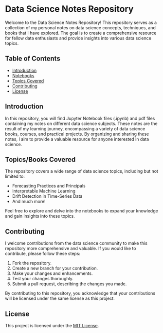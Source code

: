 # Data Science Notes Repository

Welcome to the Data Science Notes Repository! This repository serves as a collection of my personal notes on data science concepts, techniques, and books that I have explored. The goal is to create a comprehensive resource for fellow data enthusiasts and provide insights into various data science topics.

## Table of Contents

- [Introduction](#introduction)
- [Notebooks](#notebooks)
- [Topics Covered](#topics-covered)
- [Contributing](#contributing)
- [License](#license)

## Introduction

In this repository, you will find Jupyter Notebook files (.ipynb) and pdf files containing my notes on different data science subjects. These notes are the result of my learning journey, encompassing a variety of data science books, courses, and practical projects. By organizing and sharing these notes, I aim to provide a valuable resource for anyone interested in data science.

## Topics/Books Covered

The repository covers a wide range of data science topics, including but not limited to:

- Forecasting Practices and Principals
- Interpretable Machine Learning
- Drift Detection in Time-Series Data
- And much more!

Feel free to explore and delve into the notebooks to expand your knowledge and gain insights into these topics.

## Contributing

I welcome contributions from the data science community to make this repository more comprehensive and valuable. If you would like to contribute, please follow these steps:

1. Fork the repository.
2. Create a new branch for your contribution.
3. Make your changes and enhancements.
4. Test your changes thoroughly.
5. Submit a pull request, describing the changes you made.

By contributing to this repository, you acknowledge that your contributions will be licensed under the same license as this project.

## License

This project is licensed under the [MIT License](LICENSE).

